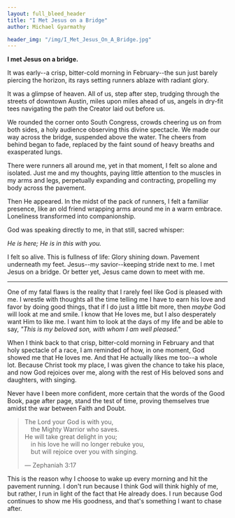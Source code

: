 ```yaml
---
layout: full_bleed_header
title: "I Met Jesus on a Bridge"
author: Michael Gyarmathy

header_img: "/img/I_Met_Jesus_On_A_Bridge.jpg"
---
```


**I met Jesus on a bridge.**

It was early--a crisp, bitter-cold morning in February--the sun just barely piercing the horizon, its rays setting runners ablaze with radiant glory.

It was a glimpse of heaven. All of us, step after step, trudging through the streets of downtown Austin, miles upon miles ahead of us, angels in dry-fit tees navigating the path the Creator laid out before us.

We rounded the corner onto South Congress, crowds cheering us on from both sides, a holy audience observing this divine spectacle. We made our way across the bridge, suspended above the water. The cheers from behind began to fade, replaced by the faint sound of heavy breaths and exasperated lungs.

There were runners all around me, yet in that moment, I felt so alone and isolated. Just me and my thoughts, paying little attention to the muscles in my arms and legs, perpetually expanding and contracting, propelling my body across the pavement.

Then He appeared. In the midst of the pack of runners, I felt a familiar presence, like an old friend wrapping arms around me in a warm embrace. Loneliness transformed into companionship.

God was speaking directly to me, in that still, sacred whisper:

*He is here; He is in this with you.*

I felt so alive. This is fullness of life: Glory shining down. Pavement underneath my feet. Jesus--my savior--keeping stride next to me. I met Jesus on a bridge. Or better yet, Jesus came down to meet with me.

<hr>

One of my fatal flaws is the reality that I rarely feel like God is pleased with me. I wrestle with thoughts all the time telling me I have to earn his love and favor by doing good things, that if I do just a little bit more, then *maybe* God will look at me and smile. I know that He loves me, but I also desperately want Him to like me. I want him to look at the days of my life and be able to say, *"This is my beloved son, with whom I am well pleased."*

When I think back to that crisp, bitter-cold morning in February and that holy spectacle of a race, I am reminded of how, in one moment, God showed me that He loves me. And that He actually likes me too--a whole lot. Because Christ took my place, I was given the chance to take his place, and now God rejoices over me, along with the rest of His beloved sons and daughters, with singing.

Never have I been more confident, more certain that the words of the Good Book, page after page, stand the test of time, proving themselves true amidst the war between Faith and Doubt.

>The Lord your God is with you,<br/>&emsp;the Mighty Warrior who saves.<br/>He will take great delight in you;<br/>&emsp;in his love he will no longer rebuke you,<br/>&emsp;but will rejoice over you with singing.<footer>— Zephaniah 3:17</footer>

This is the reason why I choose to wake up every morning and hit the pavement running. I don't run because I think God will think highly of me, but rather, I run in light of the fact that He already does. I run because God continues to show me His goodness, and that's something I want to chase after.
